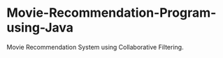 # Movie-Recommendation-Program-using-Java
Movie Recommendation System using Collaborative Filtering.
